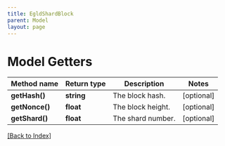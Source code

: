 ```yaml
---
title: EgldShardBlock
parent: Model
layout: page
---
```


# Model Getters

Method name | Return type | Description | Notes
------------ | ------------- | ------------- | -------------
**getHash()** | **string** | The block hash. | [optional]
**getNonce()** | **float** | The block height. | [optional]
**getShard()** | **float** | The shard number. | [optional]

[[Back to Index]](../index.md)
